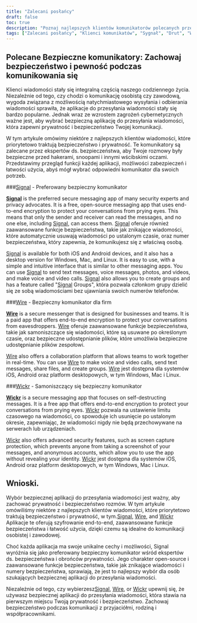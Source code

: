 ```yaml
---
title: "Zalecani posłańcy"
draft: false
toc: true
description: "Poznaj najlepszych klientów komunikatorów polecanych przez SimeonOnSecurity. Pozostań bezpieczny i komunikuj się z łatwością za pomocą Signal, preferowanej opcji, Wire i Wickr Przejrzyj opcje i wybierz odpowiedni dla siebie komunikator."
tags: ["Zalecani posłańcy", "Klienci komunikatów", "Sygnał", "Drut", "Wiklina", "SimeonOnSecurity", "Komunikaty ukierunkowane na ochronę prywatności", "Szyfrowana wymiana wiadomości"]
---
```


## Polecane Bezpieczne komunikatory: Zachowaj bezpieczeństwo i pewność podczas komunikowania się

Klienci wiadomości stały się integralną częścią naszego codziennego życia. Niezależnie od tego, czy chodzi o komunikację osobistą czy zawodową, wygoda związana z możliwością natychmiastowego wysyłania i odbierania wiadomości sprawiła, że aplikacje do przesyłania wiadomości stały się bardzo popularne. Jednak wraz ze wzrostem zagrożeń cybernetycznych ważne jest, aby wybrać bezpieczną aplikację do przesyłania wiadomości, która zapewni prywatność i bezpieczeństwo Twojej komunikacji.

W tym artykule omówimy niektóre z najlepszych klientów wiadomości, które priorytetowo traktują bezpieczeństwo i prywatność. Te komunikatory są zalecane przez ekspertów ds. bezpieczeństwa, aby Twoje rozmowy były bezpieczne przed hakerami, snoopami i innymi wścibskimi oczami. Przedstawimy przegląd funkcji każdej aplikacji, możliwości zabezpieczeń i łatwości użycia, abyś mógł wybrać odpowiedni komunikator dla swoich potrzeb.

###[Signal](https://www.signal.org/) - Preferowany bezpieczny komunikator

**[Signal](https://www.signal.org/)** is the preferred secure messaging app of many security experts and privacy advocates. It is a free, open-source messaging app that uses end-to-end encryption to protect your conversations from prying eyes. This means that only the sender and receiver can read the messages, and no one else, including [Signal](https://www.signal.org/), can access them. [Signal](https://www.signal.org/) oferuje również zaawansowane funkcje bezpieczeństwa, takie jak znikające wiadomości, które automatycznie usuwają wiadomości po ustalonym czasie, oraz numer bezpieczeństwa, który zapewnia, że komunikujesz się z właściwą osobą.

[Signal](https://www.signal.org/) is available for both iOS and Android devices, and it also has a desktop version for Windows, Mac, and Linux. It is easy to use, with a simple and intuitive interface that is similar to other messaging apps. You can use [Signal](https://www.signal.org/) to send text messages, voice messages, photos, and videos, and make voice and video calls. [Signal](https://www.signal.org/) also allows you to create groups and has a feature called "[Signal](https://www.signal.org/) Groups", która pozwala członkom grupy dzielić się ze sobą wiadomościami bez ujawniania swoich numerów telefonów.

###[Wire](https://wire.com/en/) - Bezpieczny komunikator dla firm

**[Wire](https://wire.com/en/)** is a secure messenger that is designed for businesses and teams. It is a paid app that offers end-to-end encryption to protect your conversations from eavesdroppers. [Wire](https://wire.com/en/) oferuje zaawansowane funkcje bezpieczeństwa, takie jak samoniszczące się wiadomości, które są usuwane po określonym czasie, oraz bezpieczne udostępnianie plików, które umożliwia bezpieczne udostępnianie plików zespołowi.

[Wire](https://wire.com/en/) also offers a collaboration platform that allows teams to work together in real-time. You can use [Wire](https://wire.com/en/) to make voice and video calls, send text messages, share files, and create groups. [Wire](https://wire.com/en/) jest dostępna dla systemów iOS, Android oraz platform desktopowych, w tym Windows, Mac i Linux.

###[Wickr](https://wickr.com/) - Samoniszczący się bezpieczny komunikator

**[Wickr](https://wickr.com/)** is a secure messaging app that focuses on self-destructing messages. It is a free app that offers end-to-end encryption to protect your conversations from prying eyes. [Wickr](https://wickr.com/) pozwala na ustawienie limitu czasowego na wiadomości, co spowoduje ich usunięcie po ustalonym okresie, zapewniając, że wiadomości nigdy nie będą przechowywane na serwerach lub urządzeniach.

[Wickr](https://wickr.com/) also offers advanced security features, such as screen capture protection, which prevents anyone from taking a screenshot of your messages, and anonymous accounts, which allow you to use the app without revealing your identity. [Wickr](https://wickr.com/) jest dostępna dla systemów iOS, Android oraz platform desktopowych, w tym Windows, Mac i Linux.

## Wnioski.

Wybór bezpiecznej aplikacji do przesyłania wiadomości jest ważny, aby zachować prywatność i bezpieczeństwo rozmów. W tym artykule omówiliśmy niektóre z najlepszych klientów wiadomości, które priorytetowo traktują bezpieczeństwo i prywatność, w tym.[Signal](https://www.signal.org/), [Wire](https://wire.com/en/), and [Wickr](https://wickr.com/) Aplikacje te oferują szyfrowanie end-to-end, zaawansowane funkcje bezpieczeństwa i łatwość użycia, dzięki czemu są idealne do komunikacji osobistej i zawodowej.

Choć każda aplikacja ma swoje unikalne cechy i możliwości, Signal wyróżnia się jako preferowany bezpieczny komunikator wśród ekspertów ds. bezpieczeństwa i obrońców prywatności. Jego charakter open-source i zaawansowane funkcje bezpieczeństwa, takie jak znikające wiadomości i numery bezpieczeństwa, sprawiają, że jest to najlepszy wybór dla osób szukających bezpiecznej aplikacji do przesyłania wiadomości.

Niezależnie od tego, czy wybierzesz[Signal](https://www.signal.org/), [Wire](https://wire.com/en/), or [Wickr](https://wickr.com/) upewnij się, że używasz bezpiecznej aplikacji do przesyłania wiadomości, która stawia na pierwszym miejscu Twoją prywatność i bezpieczeństwo. Zachowaj bezpieczeństwo podczas komunikacji z przyjaciółmi, rodziną i współpracownikami.